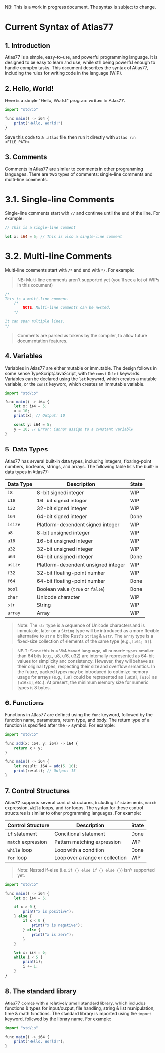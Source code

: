 NB: This is a work in progress document. The syntax is subject to change.

# Current Syntax of Atlas77
## 1. Introduction

Atlas77 is a simple, easy-to-use, and powerful programming language. It is designed to be easy to learn and use, while still being powerful enough to handle complex tasks. This document describes the syntax of Atlas77, including the rules for writing code in the language (WIP).

## 2. Hello, World!

Here is a simple "Hello, World!" program written in Atlas77:

```ts
import "std/io"

func main() -> i64 {
    print("Hello, World!")
}
```

Save this code to a `.atlas` file, then run it directly with `atlas run <FILE_PATH>`

## 3. Comments

Comments in Atlas77 are similar to comments in other programming languages. There are two types of comments: single-line comments and multi-line comments.

# 3.1. Single-line Comments

Single-line comments start with `//` and continue until the end of the line. For example:

```rs
// This is a single-line comment

let x: i64 = 5; // This is also a single-line comment
```

# 3.2. Multi-line Comments

Multi-line comments start with `/*` and end with `*/`. For example:
> NB: Multi-line comments aren't supported yet (you'll see a lot of WIPs in this document)
```rs
/*
This is a multi-line comment.
    /*
        NOTE: Multi-line comments can be nested.
    */

It can span multiple lines.
*/
```

> Comments are parsed as tokens by the compiler, to allow future documentation features.


## 4. Variables

Variables in Atlas77 are either mutable or immutable. The design follows in some sense TypeScript/JavaScript, with the `const` & `let` keywords. Variables can be declared using the `let` keyword, which creates a mutable variable, or the `const` keyword, which creates an immutable variable.

```ts
import "std/io"

func main() -> i64 {
    let x: i64 = 5;
    x = 10;
    print(x); // Output: 10

    const y: i64 = 5;
    y = 10; // Error: Cannot assign to a constant variable
}
```

## 5. Data Types

Atlas77 has several built-in data types, including integers, floating-point numbers, booleans, strings, and arrays. The following table lists the built-in data types in Atlas77:

| Data Type | Description | State |
| --------- | ----------- | ----- |
| `i8`      | 8-bit signed integer | WIP |
| `i16`     | 16-bit signed integer | WIP |
| `i32`     | 32-bit signed integer | WIP |
| `i64`     | 64-bit signed integer | Done |
| `isize`   | Platform-dependent signed integer | WIP |
| `u8`      | 8-bit unsigned integer | WIP |
| `u16`     | 16-bit unsigned integer | WIP |
| `u32`     | 32-bit unsigned integer | WIP |
| `u64`     | 64-bit unsigned integer | Done |
| `usize`   | Platform-dependent unsigned integer | WIP |
| `f32`     | 32-bit floating-point number | WIP |
| `f64`     | 64-bit floating-point number | Done |
| `bool`    | Boolean value (`true` or `false`) | Done |
| `char`    | Unicode character | WIP |
| `str`     | String | WIP |
| `array`   | Array | WIP |

> Note: The `str` type is a sequence of Unicode characters and is immutable, later on a `String` type will be introduced as a more flexible alternative to `str` a bit like Rust's `String` & `&str`. The `array` type is a fixed-size collection of elements of the same type (e.g., `[i64; 5]`).

> NB 2: Since this is a VM-based language, all numeric types smaller than 64 bits (e.g., u8, u16, u32) are internally represented as 64-bit values for simplicity and consistency. However, they will behave as their original types, respecting their size and overflow semantics. In the future, packed types may be introduced to optimize memory usage for arrays (e.g., ``[u8]`` could be represented as ``[u8x8]``, ``[u16]`` as ``[u16x4]``, etc.). At present, the minimum memory size for numeric types is 8 bytes.


## 6. Functions

Functions in Atlas77 are defined using the `func` keyword, followed by the function name, parameters, return type, and body. The return type of a function is specified after the `->` symbol. For example:

```ts
import "std/io"

func add(x: i64, y: i64) -> i64 {
    return x + y;
}

func main() -> i64 {
    let result: i64 = add(5, 10);
    print(result); // Output: 15
}
```

## 7. Control Structures

Atlas77 supports several control structures, including `if` statements, `match` expression, `while` loops, and `for` loops. The syntax for these control structures is similar to other programming languages. For example:

| Control Structure | Description | State |
| ----------------- | ----------- | ----- |
| `if` statement    | Conditional statement | Done |
| `match` expression | Pattern matching expression | WIP |
| `while` loop      | Loop with a condition | Done |
| `for` loop        | Loop over a range or collection | WIP |

> Note: Nested if-else (i.e. `if {} else if {} else {}`) isn't supported yet.

```ts
import "std/io"

func main() -> i64 {
    let x: i64 = 5;

    if x > 0 {
        print("x is positive");
    } else {
        if x < 0 {
            print("x is negative");
        } else {
            print("x is zero");
        }
    }

    let i: i64 = 0;
    while i < 5 {
        print(i);
        i += 1;
    }
}
```

## 8. The standard library

Atlas77 comes with a relatively small standard library, which includes functions & types for input/output, file handling, string & list manipulation, time & math functions. The standard library is imported using the `import` keyword, followed by the library name. For example:

```ts
import "std/io"

func main() -> i64 {
    print("Hello, World!");
}
```